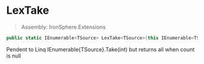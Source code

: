 ﻿

# LexTake

> Assembly: IronSphere.Extensions

```csharp
public static IEnumerable<TSource> LexTake<TSource>(this IEnumerable<TSource> source, Nullable<Int32> count);
```

Pendent to Linq IEnumerable{TSource}.Take(int) but returns all when count is null

 